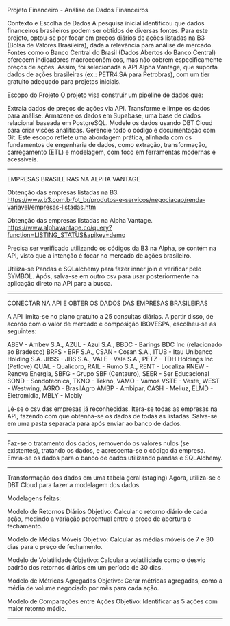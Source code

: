 Projeto Financeiro - Análise de Dados Financeiros

Contexto e Escolha de Dados
A pesquisa inicial identificou que dados financeiros brasileiros podem ser obtidos de diversas fontes. Para este projeto, optou-se por focar em preços diários de ações listadas na B3 (Bolsa de Valores Brasileira), dada a relevância para análise de mercado. Fontes como o Banco Central do Brasil (Dados Abertos do Banco Central) oferecem indicadores macroeconômicos, mas não cobrem especificamente preços de ações. Assim, foi selecionada a API Alpha Vantage, que suporta dados de ações brasileiras (ex.: PETR4.SA para Petrobras), com um tier gratuito adequado para projetos iniciais.

Escopo do Projeto
O projeto visa construir um pipeline de dados que:

Extraia dados de preços de ações via API.
Transforme e limpe os dados para análise.
Armazene os dados em Supabase, uma base de dados relacional baseada em PostgreSQL.
Modele os dados usando DBT Cloud para criar visões analíticas.
Gerencie todo o código e documentação com Git.
Este escopo reflete uma abordagem prática, alinhada com os fundamentos de engenharia de dados, como extração, transformação, carregamento (ETL) e modelagem, com foco em ferramentas modernas e acessíveis.

--------------------------------

EMPRESAS BRASILEIRAS NA ALPHA VANTAGE

Obtenção das empresas listadas na B3.
https://www.b3.com.br/pt_br/produtos-e-servicos/negociacao/renda-variavel/empresas-listadas.htm

Obtenção das empresas listadas na Alpha Vantage.
https://www.alphavantage.co/query?function=LISTING_STATUS&apikey=demo


Precisa ser verificado utilizando os códigos da B3 na Alpha, se contém na API, visto que a
intenção é focar no mercado de ações brasileiro.

Utiliza-se Pandas e SQLalchemy para fazer inner join e verificar pelo SYMBOL.
Após, salva-se em outro csv para usar posteriormente na aplicação direto na API para a busca.

---------------------------------

CONECTAR NA API E OBTER OS DADOS DAS EMPRESAS BRASILEIRAS

A API limita-se no plano gratuito a 25 consultas diárias. A partir disso, de acordo com o
valor de mercado e composição IBOVESPA, escolheu-se as seguintes:

ABEV - Ambev S.A., AZUL - Azul S.A., BBDC - Barings BDC Inc (relacionado ao Bradesco)
BRFS - BRF S.A., CSAN - Cosan S.A., ITUB - Itau Unibanco Holding S.A.
JBSS - JBS S.A., VALE - Vale S.A., PETZ - TDH Holdings Inc (Petlove)
QUAL - Qualicorp, RAIL - Rumo S.A., RENT - Localiza
RNEW - Renova Energia, SBFG - Grupo SBF (Centauro), SEER - Ser Educacional
SOND - Sondotecnica, TKNO - Tekno, VAMO - Vamos
VSTE - Veste, WEST - Westwing, AGRO - BrasilAgro
AMBP - Ambipar, CASH - Meliuz, ELMD - Eletromidia, MBLY - Mobly

Lê-se o csv das empresas já reconhecidas.
Itera-se todas as empresas na API, fazendo com que obtenha-se os dados de todas as listadas.
Salva-se em uma pasta separada para após enviar ao banco de dados.

---------------------------------

Faz-se o tratamento dos dados, removendo os valores nulos (se existentes), tratando os dados, e acrescenta-se o código da empresa.
Envia-se os dados para o banco de dados utilizando pandas e SQLAlchemy.

---------------------------------

Transformação dos dados em uma tabela geral (staging)
Agora, utiliza-se o DBT Cloud para fazer a modelagem dos dados.

Modelagens feitas:

Modelo de Retornos Diários
Objetivo: Calcular o retorno diário de cada ação, medindo a variação percentual entre o preço de abertura e fechamento.

Modelo de Médias Móveis
Objetivo: Calcular as médias móveis de 7 e 30 dias para o preço de fechamento.

Modelo de Volatilidade
Objetivo: Calcular a volatilidade como o desvio padrão dos retornos diários em um período de 30 dias.

Modelo de Métricas Agregadas
Objetivo: Gerar métricas agregadas, como a média de volume negociado por mês para cada ação.

Modelo de Comparações entre Ações
Objetivo: Identificar as 5 ações com maior retorno médio.

---------------------------------

